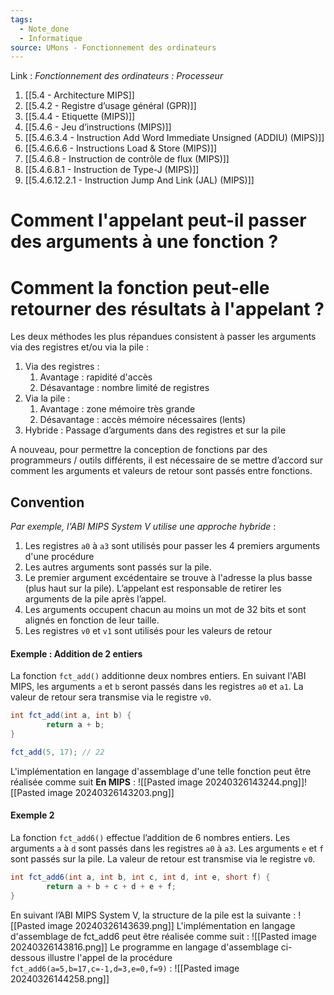 ```yaml
---
tags:
  - Note_done
  - Informatique
source: UMons - Fonctionnement des ordinateurs
---
```


Link :
_Fonctionnement des ordinateurs : Processeur_
1. [[5.4 - Architecture MIPS]]
2. [[5.4.2 - Registre d’usage général (GPR)]]
3. [[5.4.4 - Etiquette (MIPS)]]
4. [[5.4.6 - Jeu d’instructions (MIPS)]]
5. [[5.4.6.3.4 - Instruction Add Word Immediate Unsigned (ADDIU) (MIPS)]]
6. [[5.4.6.6.6 - Instructions Load & Store (MIPS)]]
7. [[5.4.6.8 - Instruction de contrôle de flux (MIPS)]]
8. [[5.4.6.8.1 - Instruction de Type-J (MIPS)]]
9. [[5.4.6.12.2.1 - Instruction Jump And Link (JAL) (MIPS)]]

# Comment l'appelant peut-il passer des arguments à une fonction ? 
# Comment la fonction peut-elle retourner des résultats à l'appelant ?
Les deux méthodes les plus répandues consistent à passer les arguments via des registres et/ou via la pile : 
1. Via des registres :
	1. Avantage : rapidité d'accès 
	2. Désavantage : nombre limité de registres 
2. Via la pile : 
	1. Avantage : zone mémoire très grande 
	2. Désavantage : accès mémoire nécessaires (lents) 
3. Hybride : Passage d’arguments dans des registres et sur la pile

A nouveau, pour permettre la conception de fonctions par des programmeurs / outils différents, il est nécessaire de se mettre d’accord sur comment les arguments et valeurs de retour sont passés entre fonctions. 

## Convention
_Par exemple, l'ABI MIPS System V utilise une approche hybride_ : 
1. Les registres `a0` à `a3` sont utilisés pour passer les 4 premiers arguments d'une procédure 
2. Les autres arguments sont passés sur la pile. 
3. Le premier argument excédentaire se trouve à l'adresse la plus basse (plus haut sur la pile). L’appelant est responsable de retirer les arguments de la pile après l’appel. 
4. Les arguments occupent chacun au moins un mot de 32 bits et sont alignés en fonction de leur taille. 
5. Les registres `v0` et `v1` sont utilisés pour les valeurs de retour 

#### Exemple : Addition de 2 entiers
La fonction `fct_add()` additionne deux nombres entiers. En suivant l'ABI MIPS, les arguments `a` et `b` seront passés dans les registres `a0` et `a1`. La valeur de retour sera transmise via le registre `v0`.
```java
int fct_add(int a, int b) { 
		return a + b; 
}
```
```java
fct_add(5, 17); // 22
```
L'implémentation en langage d'assemblage d'une telle fonction peut être réalisée comme suit
**En MIPS** : ![[Pasted image 20240326143244.png]]![[Pasted image 20240326143203.png]]

#### Exemple 2
La fonction `fct_add6()` effectue l’addition de 6 nombres entiers. Les arguments `a` à `d` sont passés dans les registres `a0` à `a3`. Les arguments `e` et `f` sont passés sur la pile. La valeur de retour est transmise via le registre `v0`.
```java
int fct_add6(int a, int b, int c, int d, int e, short f) { 
		return a + b + c + d + e + f; 
}
```
En suivant l’ABI MIPS System V, la structure de la pile est la suivante : ![[Pasted image 20240326143639.png]]
L'implémentation en langage d'assemblage de fct_add6 peut être réalisée comme suit : ![[Pasted image 20240326143816.png]]
Le programme en langage d'assemblage ci-dessous illustre l'appel de la procédure `fct_add6(a=5,b=17,c=-1,d=3,e=0,f=9)` : ![[Pasted image 20240326144258.png]]
